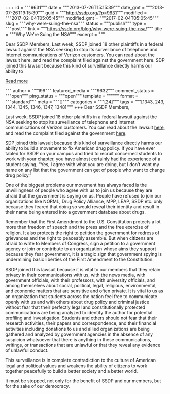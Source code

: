 +++
id = """9631"""
date = """2013-07-26T15:15:39"""
date_gmt = """2013-07-26T19:15:39"""
guid = """http://ssdp.org/?p=9631"""
modified = """2017-02-04T05:05:45"""
modified_gmt = """2017-02-04T05:05:45"""
slug = """why-were-suing-the-nsa"""
status = """publish"""
type = """post"""
link = """https://ssdp.org/blog/why-were-suing-the-nsa/"""
title = """Why We&#039;re Suing the NSA"""
excerpt = """<p>Dear SSDP Members, Last week, SSDP joined 18 other plaintiffs in a federal lawsuit against the NSA seeking to stop its surveillance of telephone and Internet communications of Verizon customers. You can read about the lawsuit here, and read the complaint filed against the government here. SDP joined this lawsuit because this kind of surveillance directly harms our ability to</p>
<div class="h10"></div>
<p><a class="more-link2 flat" href="https://ssdp.org/blog/why-were-suing-the-nsa/">Read more</a></p>
"""
author = """199"""
featured_media = """9632"""
comment_status = """open"""
ping_status = """open"""
template = """"""
format = """standard"""
meta = """[]"""
categories = """[24]"""
tags = """[1343, 243, 1344, 1345, 1346, 1347, 1348]"""
+++
Dear SSDP Members,



Last week, SSDP joined 18 other plaintiffs in a federal lawsuit against the NSA seeking to stop its surveillance of telephone and Internet communications of Verizon customers. You can read about the lawsuit <a title="NSA Lawsuit" href="http://www.wired.com/threatlevel/2013/07/spygate-dragnet-lawsuit/" target="_blank">here</a>, and read the complaint filed against the government <a href="http://www.aclu.org/national-security/aclu-files-lawsuit-challenging-constitutionality-nsa-phone-spying-program" target="_blank">here</a>.



SDP joined this lawsuit because this kind of surveillance directly harms our ability to build a movement to fix American drug policy. If you have ever tabled for SSDP on your campus and tried to recruit concerned students to work with your chapter, you have almost certainly had the experience of a student saying, “Yes, I agree with what you are doing, but I don’t want my name on any list that the government can get of people who want to change drug policy.”



One of the biggest problems our movement has always faced is the unwillingness of people who agree with us to join us because they are afraid that the government is spying on us. People have refused to join our organizations like NORML, Drug Policy Alliance, MPP, LEAP, SSDP etc. only because they feared that doing so would reveal their identity and result in their name being entered into a government database about drugs.



Remember that the First Amendment to the U.S. Constitution protects a lot more than freedom of speech and the press and the free exercise of religion. It also protects the right to petition the government for redress of grievances and the right to peaceably assemble. But when citizens are afraid to write to Members of Congress, sign a petition to a government agency or join or contribute to an organization whose aims they support because they fear government, it is a tragic sign that government spying is undermining basic liberties of the First Amendment to the Constitution.



SSDP joined this lawsuit because it is vital to our members that they retain privacy in their communications with us, with the news media, with government officials, with their professors, with university officials, and among themselves about social, political, legal, religious, environmental, and economic matters that are sensitive and often private. It is vital to us as an organization that students across the nation feel free to communicate openly with us and with others about drug policy and criminal justice without fear that their perfectly legal and constitutionally protected communications are being analyzed to identify the author for potential profiling and investigation. Students and others should not fear that their research activities, their papers and correspondence, and their financial activities including donations to us and allied organizations are being gathered and analyzed by government agencies in the absence of any suspicion whatsoever that there is anything in these communications, writings, or transactions that are unlawful or that they reveal any evidence of unlawful conduct.



This surveillance is in complete contradiction to the culture of American legal and political values and weakens the ability of citizens to work together peacefully to build a better society and a better world.



It must be stopped, not only for the benefit of SSDP and our members, but for the sake of our democracy.
